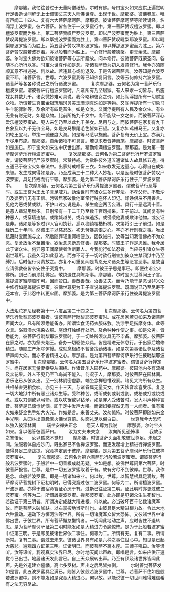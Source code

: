 <!-- { "loadSidebar": true } -->
　　摩那婆。我忆往昔过于无量阿僧祇劫。尔时有佛。号曰宝火如来应供正遍觉明行足善逝世间解无上士调御丈夫天人师佛世尊。出现于世。摩那婆。彼佛眷属。唯有声闻二十四人。复有六大菩萨摩诃萨。摩那婆。彼诸菩萨摩诃萨等所读诵经。名阎浮上波罗蜜。彼六菩萨。皆各住于一波罗蜜行中。第一菩萨赞叹檀波罗蜜。即以檀波罗蜜而为胜上。第二菩萨赞叹尸罗波罗蜜。即以尸波罗蜜而为胜上。第三菩萨赞叹羼提波罗蜜。即以羼提波罗蜜而为胜上。第四菩萨赞叹毗梨耶波罗蜜。即以毗梨耶波罗蜜而为胜上。第五菩萨赞叹禅那波罗蜜。即以禅那波罗蜜而为胜上。第六菩萨赞叹般若波罗蜜。亦以般若而为胜上。一心修行般若德聚。更无余念。摩那婆。尔时宝火佛为欲知彼诸菩萨等心志所趣故。问本修行。彼诸菩萨既蒙圣问。各随本心所行以答。时宝火世尊作如是念。斯诸菩萨皆为初入发意修行。我今亦须随顺其意不得违逆。何以故。若违其心或能退没。于是告诸菩萨言。汝等知是六波罗蜜不耶。诸菩萨言。世尊。六波罗蜜我等已知佛复问言。汝等云何修持六波罗蜜。诸菩萨等各各称说己之所行诸波罗蜜。
　　复次摩那婆。云何名为第一菩萨乐行檀波罗蜜。谓彼菩萨行檀波罗蜜时。凡诸所有乃至居家。有人来求一切皆与。所施婇女其数九千。诸女微妙难可具说。我今略辩彼女之价。如此阎浮提所有一切财宝众物。所谓若生真宝金银琉璃珂贝美玉珊瑚真珠如是等物。又阎浮提所有一切象马牛羊驼骡驴等。及余所有四足畜生。如是众类。又阎浮提所有人民及余众生。有业无业有财无财。如是众物。比前所施九千女中。尚不能敌一女之价。而彼菩萨深心爱乐檀波罗蜜故。见人来乞乃至以此九千美女。尽用与之。而彼菩萨在家复有九千白象及以九千无价宝马。如是良马鬃尾毛色皆如石黛。又复亦如鸡翅马王。又复亦如轮王宝马。举策一驰便度大海。如是等马悉以施他。菩萨复有无价上宝。亦满九千尽用布施。摩那婆。自余诸物不可具言。若见求者皆持惠施。摩那婆。时彼菩萨如是施已。即于宝火如来法中厌世出家。精勤修满檀波罗蜜。摩那婆。是为第一菩萨摩诃萨乐行檀波罗蜜中。
　　复次摩那婆。云何名为第二菩萨乐行尸罗波罗蜜者。谓彼菩萨行尸波罗蜜时。常赞持戒。为欲胜彼外道五通诸仙人故具修五通。得五通已于彼宝火如来法中。出家持戒唯畜三衣。如来教发无边量心。心得自在成如来智。发生戒聚得如是身。乃至成满三十二种大人妙相。以是因缘时彼菩萨赞叹尸波罗蜜。具足持戒而行平等。摩那婆。是为第二菩萨摩诃萨乐行住于尸罗波罗蜜中。
　　复次摩那婆。云何名为第三菩萨乐行羼提波罗蜜者。谓彼菩萨行忍辱时。或生王宫为王太子具足威力。劫浊世时有诸众生多行非法。不孝父母。不敬沙门及婆罗门无有正信。污毁居家破散他室常行贼盗坏人印记。好诤佷戾不用善言。见他为恶或赞或默。不护口过妄说是非。杀生偷盗两舌妄语。具行十恶远离十善。是恶人辈渐用增多。日别常有一千二千乃至数千官司捕采。王子前过。其间复有种种恶人。或穿墙违禁。或踰城越关。或弃摈逃叛。或侵凌他妻或欺诈他物。或妄证是非。诸如是等多过罪人官司执获。悉以枷锁桎梏桁械。次第将引王子前过。如是经历二十年间。然彼王子以慈忍故。初无苛暴恚恨之心。卒亦不行刑戮之事。唯出私藏财宝而施与之。然后随罪轻重诃啧便放。因教诫曰。汝等当知我信佛故不为众恶。复舍放汝不至苦治。欲汝念恩断恶修善。摩那婆。时彼王子作是思惟。我今居此于诸众生。何异恶王阎摩使者治断罪人。今我能行如法忍者。当应导引诸众生等诣世尊所。我虽久习如此忍法。而亦不可于一切时欲行刑害加彼众生禁闭狱中乃至缚打。后时但行诃责放之。亦复不可重见闻是背恩无义诸众生等恶言恶事。是故当应请佛救彼皆令安住于究竟中。
　　摩那婆。时彼王子思是事已。即便往诣宝火佛所。到已而前顶礼佛足。敬绕退住具陈斯事。摩那婆。尔时宝火世尊闻王子言。羼提波罗蜜随顺印可。因而赞曰。善哉善哉。汝善丈夫。而今乃能于是恶世非义众中修行如是羼提波罗蜜。彼佛世尊更为王子宣说羼提波罗蜜。既闻说已乃至尽寿不还本宫。于此忍中转更牢固。摩那婆。是为第三菩萨摩诃萨乐行住彼羼提波罗蜜中。





大法炬陀罗尼经卷第十一六度品第二十四之二
　　复次摩那婆。云何名为第四菩萨乐行毗梨耶波罗蜜者。谓彼菩萨行毗梨耶波罗蜜时。或在居家若见如来及诸菩萨声闻大众。凡有所须悉能备办。所谓饮食汤药衣服床敷。洗涂手足揩摩身体。此等众具。浴器澡水浣染衣服。庭燎灯烛经行处所。及余种种作使之事。如是众务。皆悉能为。彼菩萨行毗梨耶波罗蜜时。于一切处所须众具无不毕备。摩那婆。彼菩萨在家之时。亦为祭火焰王。备办一切驱使众具。皆是精进无休息行。于出家后增修精进。随顺庄严永除懈慢。成就念根终不暂舍策勤诸事。如是次第事诸世尊及诸菩萨声闻大众。而亦不舍精进之心。摩那婆。是为第四菩萨摩诃萨乐行住彼毗梨耶波罗蜜中。
　　复次摩那婆。云何名为第五菩萨乐行禅波罗蜜者。谓彼菩萨行禅定时。尚在居家无量妻妾导从围绕。作诸音乐入园苑中。摩那婆。彼园池内多有流泉及众花果。外人不见乃至飞鸟尚不能入。何况于人。摩那婆。时彼菩萨在园林间。游乐讫已从彼众出。至一别林阴密虚静。端坐念禅思惟观察。睹见大海所有众生。共相杀害更相食啖。亦见三十三天。与诸眷属无量天女。作天妙音欢喜受乐。复见一切大地狱中所有恶业诸众生等。受种种苦。或斫或刺或剥或割。或棓或打或烧或煮。或以刀剑或以弓箭。或以呋锯或以钻矛。如是罪人受诸苦时。发大叫声种种言音。菩萨是已惊悸忧恼。即于定中发声大唤。而诸妇妾寂然无有一人闻者。惟有宝火如来舒金色手如大火光。作如是言。来善丈夫。汝勿惊怖。时彼菩萨即随如来金手光明。从园林出直趣宝火佛世尊前。头面礼足以偈白曰。
　　世尊我今大恐怖　　以独入彼深林间
　　端坐安禅失正念　　愿天人尊为我说
　　摩那婆。尔时宝火如来。复以偈答彼菩萨曰。
　　汝为丈夫未失念　　汝向所见恐怖事
　　我故示之警悟汝　　汝以昏惑不觉知
　　摩那婆。时彼菩萨头面礼敬彼世尊足。未起之间。法服着体自成沙门。既出家已不舍禅波罗蜜。而更发起增上精进行禅波罗蜜。便得具足三摩跋提。究竟禅定到于彼岸。摩那婆。是为第五菩萨摩诃萨乐行住彼禅波罗蜜中。
　　复次摩那婆。云何名为第六菩萨乐行般若波罗蜜者。谓彼菩萨行般若波罗蜜时。于般若中一切善根成就无疑。生如是想。彼佛世尊问第六菩萨。时彼菩萨报言。世尊。是中一切五波罗蜜取着于有。故有穷尽不到彼岸。世尊。我作是念。此般若波罗蜜。即是一切诸如来业。何以故。世尊。以智慧根具足满故。菩萨摩诃萨菩提树下证初明时。已得究竟过彼二波罗蜜。何等为二。所谓檀波罗蜜。尸波罗蜜。亦得于彼宿命智证心厌于有。过斯已往证第二明。证此明时亦更过彼二波罗蜜。何等为二。所谓羼提波罗蜜。禅那波罗蜜。此亦即是见诸众生生死智也。若欲证于第三明者。所谓决定成就大精进根。何以故。必当破坏百千亿数诸魔军故。而是菩萨未破加趺。以右掌按地当斯时也。由彼具足大精进根力故。令此大地六种震动。遍动下方恒河沙等世界。所有一切诸魔军众皆大恐怖。又彼诸世界中诸佛出世。于彼世界。所有菩萨懈怠懒惰者。一切闻此地动之声。应时皆住不退转忍。是为菩萨摩诃萨证第三明时能发如是大精进力令魔惊怖。是为于此般若波罗蜜中证第三明。于是即见彼诸世界依二事住。何等为二。所谓有无。复有二事。所谓断常。复有二事。谓过去未来。彼诸世界具有如是六种之事住世心中。知见是已起大慈悲。遍观四方证第三明。证诸明已。而彼菩萨不离本座。三师子吼曰。汝等谛听。汝等谛听。我观真实法界已尽。尔时地天闻此声故。即唱是言。如来应供正遍觉今已出世。地居诸天发此言已。自上天众展转出声。乃至有顶及诸世界皆闻此声。先是外道建立幢幡。高七多罗树。声出之后尽皆摧倒。
　　尔时善觉菩萨发如是言。此五波罗蜜具足满已。则皆入彼般若波罗蜜中。世尊。若菩萨不住如是般若波罗蜜中。则不能发如是究竟大精进心。何以故。以能说彼一切世间难得难信希有之法无穷尽故。
